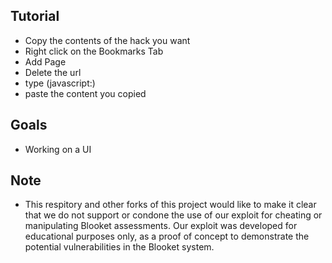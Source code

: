 ## Tutorial
- Copy the contents of the hack you want
- Right click on the Bookmarks Tab
- Add Page
- Delete the url
- type (javascript:)
- paste the content you copied
## Goals
- Working on a UI
## Note
- This respitory and other forks of this project would like to make it clear that we do not support or condone the use of our exploit for cheating or manipulating Blooket assessments. Our exploit was developed for educational purposes only, as a proof of concept to demonstrate the potential vulnerabilities in the Blooket system.
